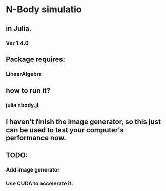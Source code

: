 # N-Body simulatio

## in Julia.
### Ver 1.4.0
## Package requires:
### LinearAlgebra

## how to run it?
### julia nbody.jl

## I haven't finish the image generator, so this just can be used to test your computer's performance now.

## TODO:
### Add image generator
### Use CUDA to accelerate it.
